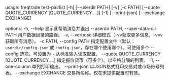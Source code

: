 usage: freqtrade test-pairlist [-h] [--userdir PATH] [-v] [-c PATH]
                               [--quote QUOTE_CURRENCY [QUOTE_CURRENCY ...]]
                               [-1] [--print-json] [--exchange EXCHANGE]

options:
  -h, --help            显示此帮助消息并退出
  --userdir PATH, --user-data-dir PATH
                        用户数据目录的路径。
  -v, --verbose         详细模式（-vv获取更多信息，-vvv获取所有消息）。
  -c PATH, --config PATH
                        指定配置文件（默认：
                        `userdir/config.json` 或 `config.json`，存在哪个使用哪个）。可使用多个 --config 选项。可设置为 `-` 从标准输入读取配置。
  --quote QUOTE_CURRENCY [QUOTE_CURRENCY ...]
                        指定报价货币（可多个）。以空格分隔的列表。
  -1, --one-column      单列打印输出。
  --print-json          以JSON格式打印交易对或市场符号列表。
  --exchange EXCHANGE   交易所名称。仅在未提供配置时有效。